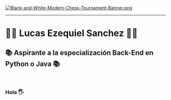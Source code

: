 [![Black-and-White-Modern-Chess-Tournament-Banner.png](https://i.postimg.cc/4x3FhKph/Black-and-White-Modern-Chess-Tournament-Banner.png)](https://postimg.cc/dLz9bVHq)
<hr fgcolor = "Black">
<h1> 👨‍💻 Lucas Ezequiel Sanchez 👨‍💻 </h1>
<h2> 📚 Aspirante a la especialización Back-End en Python o Java 📚 </h2>
<br>
<h3> Hola 🖐  </h3>

<!--
**Lucas-devSoft/Lucas-devSoft** is a ✨ _special_ ✨ repository because its `README.md` (this file) appears on your GitHub profile.

Here are some ideas to get you started:

- 🔭 I’m currently working on ...
- 🌱 I’m currently learning ...
- 👯 I’m looking to collaborate on ...
- 🤔 I’m looking for help with ...
- 💬 Ask me about ...
- 📫 How to reach me: ...
- 😄 Pronouns: ...
- ⚡ Fun fact: ...
-->
